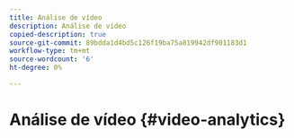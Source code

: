 ```yaml
---
title: Análise de vídeo
description: Análise de vídeo
copied-description: true
source-git-commit: 89bdda1d4bd5c126f19ba75a819942df901183d1
workflow-type: tm+mt
source-wordcount: '6'
ht-degree: 0%

---
```



# Análise de vídeo {#video-analytics}

